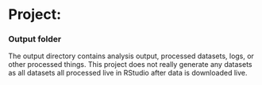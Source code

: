 # Project: 
### Output folder

The output directory contains analysis output, processed datasets, logs, or other processed things. This project does not really generate any datasets as all datasets all processed live in RStudio after data is downloaded live. 
